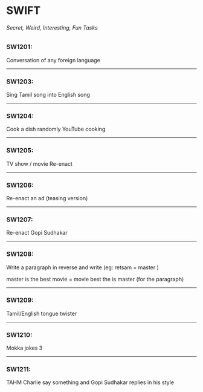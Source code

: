 
# SWIFT
###### Secret, Weird, Interesting, Fun Tasks

### SW1201:
Conversation of any foreign language

___

### SW1203:
Sing Tamil song into English song

___

### SW1204:
Cook a dish randomly YouTube cooking

___

### SW1205:
TV show / movie Re-enact

___

### SW1206:
Re-enact an ad (teasing version)

___

### SW1207:
Re-enact Gopi Sudhakar

___

### SW1208:
Write a paragraph in reverse and write (eg: retsam = master )

master is the best movie = movie best the is master (for the paragraph)

___

### SW1209:
Tamil/English tongue twister

___

### SW1210:
Mokka jokes 3

___

### SW1211:
TAHM Charlie say something and Gopi Sudhakar replies in his style